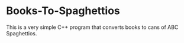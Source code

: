 # Books-To-Spaghettios
This is a very simple C++ program that converts books to cans of ABC Spaghettios.
